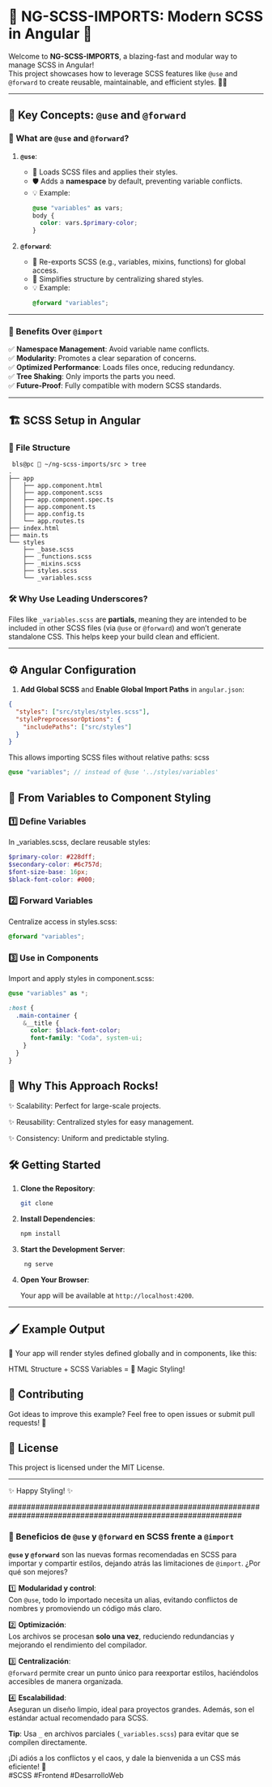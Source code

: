 # 🎨 NG-SCSS-IMPORTS: Modern SCSS in Angular 🚀

Welcome to **NG-SCSS-IMPORTS**, a blazing-fast and modular way to manage SCSS in Angular!  
This project showcases how to leverage SCSS features like `@use` and `@forward` to create reusable, maintainable, and efficient styles. 💅✨

---

## 🌟 Key Concepts: `@use` and `@forward`

### 📜 What are `@use` and `@forward`?

1. **`@use`**:

   - 📂 Loads SCSS files and applies their styles.
   - 🛡️ Adds a **namespace** by default, preventing variable conflicts.
   - 💡 Example:
     ```scss
     @use "variables" as vars;
     body {
       color: vars.$primary-color;
     }
     ```

2. **`@forward`**:
   - 🔄 Re-exports SCSS (e.g., variables, mixins, functions) for global access.
   - 🧩 Simplifies structure by centralizing shared styles.
   - 💡 Example:
     ```scss
     @forward "variables";
     ```

---

### 💪 Benefits Over `@import`

✅ **Namespace Management**: Avoid variable name conflicts.  
✅ **Modularity**: Promotes a clear separation of concerns.  
✅ **Optimized Performance**: Loads files once, reducing redundancy.  
✅ **Tree Shaking**: Only imports the parts you need.  
✅ **Future-Proof**: Fully compatible with modern SCSS standards.

---

## 🏗️ SCSS Setup in Angular

### 📂 File Structure

```
 bls@pc  ~/ng-scss-imports/src > tree
.
├── app
│   ├── app.component.html
│   ├── app.component.scss
│   ├── app.component.spec.ts
│   ├── app.component.ts
│   ├── app.config.ts
│   └── app.routes.ts
├── index.html
├── main.ts
└── styles
    ├── _base.scss
    ├── _functions.scss
    ├── _mixins.scss
    ├── styles.scss
    └── _variables.scss
```

### 🛠️ Why Use Leading Underscores?

Files like `_variables.scss` are **partials**, meaning they are intended to be included in other SCSS files (via `@use` or `@forward`) and won’t generate standalone CSS. This helps keep your build clean and efficient.

---

## ⚙️ Angular Configuration

1. **Add Global SCSS** and **Enable Global Import Paths** in `angular.json`:

```json
{
  "styles": ["src/styles/styles.scss"],
  "stylePreprocessorOptions": {
    "includePaths": ["src/styles"]
  }
}
```

This allows importing SCSS files without relative paths:
scss

```scss
@use "variables"; // instead of @use '../styles/variables'
```

## 🎨 From Variables to Component Styling

### 1️⃣ Define Variables

In \_variables.scss, declare reusable styles:

```scss
$primary-color: #228dff;
$secondary-color: #6c757d;
$font-size-base: 16px;
$black-font-color: #000;
```

### 2️⃣ Forward Variables

Centralize access in styles.scss:

```scss
@forward "variables";
```

### 3️⃣ Use in Components

Import and apply styles in component.scss:

```scss
@use "variables" as *;

:host {
  .main-container {
    &__title {
      color: $black-font-color;
      font-family: "Coda", system-ui;
    }
  }
}
```

## 🌟 Why This Approach Rocks!

✨ Scalability: Perfect for large-scale projects.

✨ Reusability: Centralized styles for easy management.

✨ Consistency: Uniform and predictable styling.

## 🛠️ Getting Started

1. **Clone the Repository**:

   ```bash
   git clone
   ```

2. **Install Dependencies**:

   ```bash
   npm install
   ```

3. **Start the Development Server**:

   ```bash
    ng serve
   ```

4. **Open Your Browser**:

   Your app will be available at `http://localhost:4200`.

---

## 🖌️ Example Output

🌈 Your app will render styles defined globally and in components, like this:

HTML Structure + SCSS Variables = 💖 Magic Styling!

## 🤝 Contributing

Got ideas to improve this example? Feel free to open issues or submit pull requests! 🙌

## 📄 License

This project is licensed under the MIT License.

---

✨ Happy Styling! ✨



############################################################################################################

### 🚀 Beneficios de `@use` y `@forward` en SCSS frente a `@import`

**`@use` y `@forward`** son las nuevas formas recomendadas en SCSS para importar y compartir estilos, dejando atrás las limitaciones de `@import`. ¿Por qué son mejores?

1️⃣ **Modularidad y control**:  
   Con `@use`, todo lo importado necesita un alias, evitando conflictos de nombres y promoviendo un código más claro.  

2️⃣ **Optimización**:  
   Los archivos se procesan **solo una vez**, reduciendo redundancias y mejorando el rendimiento del compilador.  

3️⃣ **Centralización**:  
   `@forward` permite crear un punto único para reexportar estilos, haciéndolos accesibles de manera organizada.  

4️⃣ **Escalabilidad**:  
   Aseguran un diseño limpio, ideal para proyectos grandes. Además, son el estándar actual recomendado para SCSS.  

**Tip**: Usa `_` en archivos parciales (`_variables.scss`) para evitar que se compilen directamente.

¡Di adiós a los conflictos y el caos, y dale la bienvenida a un CSS más eficiente! 🚀  
#SCSS #Frontend #DesarrolloWeb